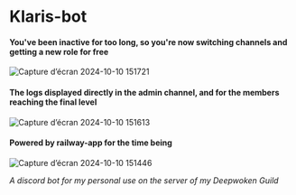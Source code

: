 # Klaris-bot
#### You've been inactive for too long, so you're now switching channels and getting a new role for free
![Capture d’écran 2024-10-10 151721](https://github.com/user-attachments/assets/2e50bd6a-4115-40bc-af55-6b5699b444c7)
#### The logs displayed directly in the admin channel, and for the members reaching the final level
![Capture d’écran 2024-10-10 151613](https://github.com/user-attachments/assets/a9fcca0e-a469-4741-a66c-ba8f1e35bcdb)
#### Powered by railway-app for the time being
![Capture d’écran 2024-10-10 151446](https://github.com/user-attachments/assets/3e940378-5fe0-4b52-8713-d1652f08faa5)

*A discord bot for my personal use on the server of my Deepwoken Guild*
